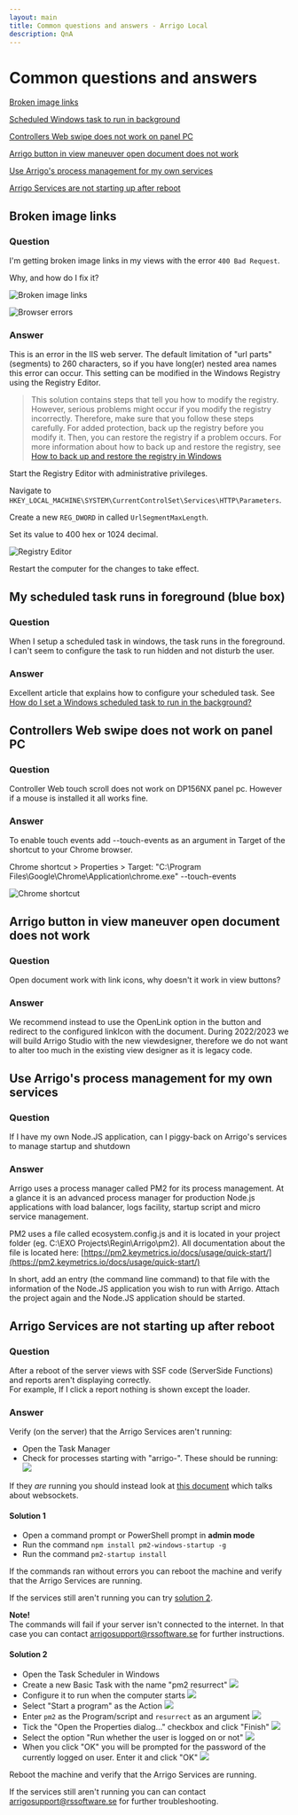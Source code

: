 ```yaml
---
layout: main
title: Common questions and answers - Arrigo Local
description: QnA
---
```


# Common questions and answers
[Broken image links](#broken-image-links)

[Scheduled Windows task to run in background](#my-scheduled-task-runs-in-foreground-blue-box)

[Controllers Web swipe does not work on panel PC](#question-2)

[Arrigo button in view maneuver open document does not work](#arrigo-button-in-view-maneuver-open-document-does-not-work)

[Use Arrigo's process management for my own services](#use-arrigos-process-management-for-my-own-services)

[Arrigo Services are not starting up after reboot](#arrigo-services-are-not-starting-up-after-reboot)

## Broken image links

### Question

I'm getting broken image links in my views with the error `400 Bad Request`.

Why, and how do I fix it?

![Broken image links](./images/broken_image_links_1.png)

![Browser errors](./images/broken_image_links_2.png)

### Answer

This is an error in the IIS web server. The default limitation of "url parts" (segments) to 260 characters, so if you have long(er) nested area names this error can occur. This setting can be modified in the Windows Registry using the Registry Editor.

> This solution contains steps that tell you how to modify the registry. However, serious problems might occur if you modify the registry incorrectly. Therefore, make sure that you follow these steps carefully. For added protection, back up the registry before you modify it. Then, you can restore the registry if a problem occurs. For more information about how to back up and restore the registry, see [How to back up and restore the registry in Windows](https://support.microsoft.com/help/322756)

Start the Registry Editor with administrative privileges.

Navigate to `HKEY_LOCAL_MACHINE\SYSTEM\CurrentControlSet\Services\HTTP\Parameters`.

Create a new `REG_DWORD` in called `UrlSegmentMaxLength`.

Set its value to 400 hex or 1024 decimal.

![Registry Editor](./images/broken_image_links_3.png)

Restart the computer for the changes to take effect.

## My scheduled task runs in foreground (blue box)

### Question 

When I setup a scheduled task in windows, the task runs in the foreground. I can't seem to configure the task to run hidden and not disturb the user.

### Answer

Excellent article that explains how to configure your scheduled task.
See [How do I set a Windows scheduled task to run in the background?](https://stackoverflow.com/questions/6568736/how-do-i-set-a-windows-scheduled-task-to-run-in-the-background)

## Controllers Web swipe does not work on panel PC

### Question
Controller Web touch scroll does not work on DP156NX panel pc. However if a mouse is installed it all works fine.

### Answer
To enable touch events add --touch-events as an argument in Target of the shortcut to your Chrome browser.

Chrome shortcut > Properties > 
Target: "C:\Program Files\Google\Chrome\Application\chrome.exe" --touch-events

![Chrome shortcut](./images/image.png)

## Arrigo button in view maneuver open document does not work

### Question
Open document work with link icons, why doesn't it work in view buttons?

### Answer
We recommend instead to use the OpenLink option in the button and redirect to the configured linkIcon with the document.
During 2022/2023 we will build Arrigo Studio with the new viewdesigner, therefore we do not want to alter too much in the existing view designer as it is legacy code.

## Use Arrigo's process management for my own services

### Question
If I have my own Node.JS application, can I piggy-back on Arrigo's services to manage startup and shutdown

### Answer
Arrigo uses a process manager called PM2 for its process management. At a glance it is an advanced process manager for production Node.js applications with load balancer, logs facility, startup script and micro service management.

PM2 uses a file called ecosystem.config.js and it is located in your project folder (eg. C:\EXO Projects\Regin\Arrigo\pm2). All documentation about the file is located here: 
[https://pm2.keymetrics.io/docs/usage/quick-start/](https://pm2.keymetrics.io/docs/usage/quick-start/)

In short, add an entry (the command line command) to that file with the information of the Node.JS application you wish to run with Arrigo. 
Attach the project again and the Node.JS application should be started. 

## Arrigo Services are not starting up after reboot

### Question

After a reboot of the server views with SSF code (ServerSide Functions) and reports aren't displaying correctly.  
For example, If I click a report nothing is shown except the loader.

### Answer

Verify (on the server) that the Arrigo Services aren't running:

* Open the Task Manager
* Check for processes starting with "arrigo-". These should be running:
  ![](./images/pm2_resurrect_task_manager_1.png)

If they _are_ running you should instead look at [this document](https://releases.arrigo.se/help/websockets.html) which talks about websockets.

#### Solution 1

* Open a command prompt or PowerShell prompt in **admin mode**
* Run the command `npm install pm2-windows-startup -g`
* Run the command `pm2-startup install`

If the commands ran without errors you can reboot the machine and verify that the Arrigo Services are running.

If the services still aren't running you can try [solution 2](#solution-2).

**Note!**  
The commands will fail if your server isn't connected to the internet. In that case you can contact arrigosupport@rssoftware.se for further instructions.

#### Solution 2

* Open the Task Scheduler in Windows
* Create a new Basic Task with the name "pm2 resurrect"
  ![](./images/pm2_resurrect_basic_task_1.png)
* Configure it to run when the computer starts
  ![](./images/pm2_resurrect_basic_task_2.png)
* Select "Start a program" as the Action
  ![](./images/pm2_resurrect_basic_task_3.png)
* Enter `pm2` as the Program/script and `resurrect` as an argument
  ![](./images/pm2_resurrect_basic_task_4.png)
* Tick the "Open the Properties dialog..." checkbox and click "Finish"
  ![](./images/pm2_resurrect_basic_task_5.png)
* Select the option "Run whether the user is logged on or not"
  ![](./images/pm2_resurrect_basic_task_6.png)
* When you click "OK" you will be prompted for the password of the currently logged on user. Enter it and click "OK"
  ![](./images/pm2_resurrect_basic_task_7.png)

Reboot the machine and verify that the Arrigo Services are running.

If the services still aren't running you can can contact arrigosupport@rssoftware.se for further troubleshooting.
